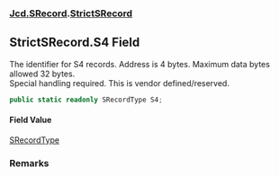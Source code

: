 ### [Jcd.SRecord](Jcd.SRecord.md 'Jcd.SRecord').[StrictSRecord](Jcd.SRecord.StrictSRecord.md 'Jcd.SRecord.StrictSRecord')

## StrictSRecord.S4 Field

The identifier for S4 records. Address is 4 bytes. Maximum data bytes allowed 32 bytes.  
Special handling required. This is vendor defined/reserved.

```csharp
public static readonly SRecordType S4;
```

#### Field Value
[SRecordType](Jcd.SRecord.SRecordType.md 'Jcd.SRecord.SRecordType')

### Remarks